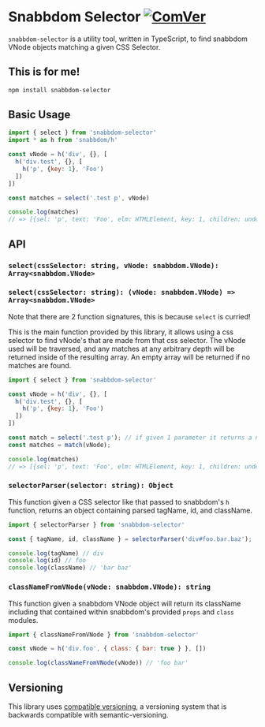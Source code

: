 # Snabbdom Selector [![ComVer](https://img.shields.io/badge/ComVer-compliant-brightgreen.svg)](https://github.com/staltz/comver)

`snabbdom-selector` is a utility tool, written in TypeScript,
to find snabbdom VNode objects matching a given CSS Selector.

## This is for me!
```sh
npm install snabbdom-selector
```

## Basic Usage
```js
import { select } from 'snabbdom-selector'
import * as h from 'snabbdom/h'

const vNode = h('div', {}, [
  h('div.test', {}, [
    h('p', {key: 1}, 'Foo')
  ])
])

const matches = select('.test p', vNode)

console.log(matches)
// => [{sel: 'p', text: 'Foo', elm: HTMLElement, key: 1, children: undefined, data: {...}}]
```

## API

### `select(cssSelector: string, vNode: snabbdom.VNode): Array<snabbdom.VNode>`
### `select(cssSelector: string): (vNode: snabbdom.VNode) => Array<snabbdom.VNode>`

Note that there are 2 function signatures, this is because `select` is curried!

This is the main function provided by this library, it allows using a css selector to
find vNode's that are made from that css selector. The vNode used will be traversed, and
any matches at any arbitrary depth will be returned inside of the resulting array. An empty
array will be returned if no matches are found.

```js
import { select } from 'snabbdom-selector'

const vNode = h('div', {}, [
  h('div.test', {}, [
    h('p', {key: 1}, 'Foo')
  ])
])

const match = select('.test p'); // if given 1 parameter it returns a new function!
const matches = match(vNode);

console.log(matches)
// => [{sel: 'p', text: 'Foo', elm: HTMLElement, key: 1, children: undefined, data: {...}}]
```

### `selectorParser(selector: string): Object`

This function given a CSS selector like that passed to snabbdom's `h` function, returns an object
containing parsed tagName, id, and className.

```js
import { selectorParser } from 'snabbdom-selector'

const { tagName, id, className } = selectorParser('div#foo.bar.baz');

console.log(tagName) // div
console.log(id) // foo
console.log(className) // 'bar baz'
```

### `classNameFromVNode(vNode: snabbdom.VNode): string`

This function given a snabbdom VNode object will return its className including that contained
within snabbdom's provided `props` and `class` modules.

```js
import { classNameFromVNode } from 'snabbdom-selector'

const vNode = h('div.foo', { class: { bar: true } }, [])

console.log(classNameFromVNode(vNode)) // 'foo bar'
```

## Versioning
This library uses [compatible versioning](https://github.com/staltz/comver), a versioning system
that is backwards compatible with semantic-versioning.
